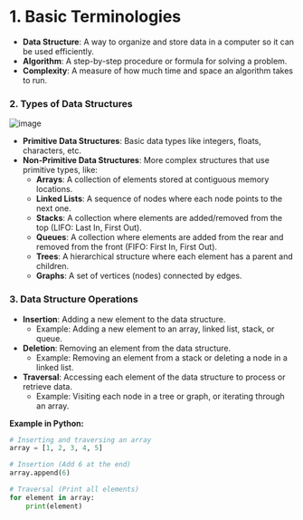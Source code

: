 # 1. **Basic Terminologies**
   - **Data Structure**: A way to organize and store data in a computer so it can be used efficiently.
   - **Algorithm**: A step-by-step procedure or formula for solving a problem.
   - **Complexity**: A measure of how much time and space an algorithm takes to run.

### 2. **Types of Data Structures**
![image](https://github.com/user-attachments/assets/60daef1e-f08d-4725-b998-3d9c331b6899)

   - **Primitive Data Structures**: Basic data types like integers, floats, characters, etc.
   - **Non-Primitive Data Structures**: More complex structures that use primitive types, like:
     - **Arrays**: A collection of elements stored at contiguous memory locations.
     - **Linked Lists**: A sequence of nodes where each node points to the next one.
     - **Stacks**: A collection where elements are added/removed from the top (LIFO: Last In, First Out).
     - **Queues**: A collection where elements are added from the rear and removed from the front (FIFO: First In, First Out).
     - **Trees**: A hierarchical structure where each element has a parent and children.
     - **Graphs**: A set of vertices (nodes) connected by edges.

### 3. **Data Structure Operations**
   - **Insertion**: Adding a new element to the data structure.
     - Example: Adding a new element to an array, linked list, stack, or queue.
   - **Deletion**: Removing an element from the data structure.
     - Example: Removing an element from a stack or deleting a node in a linked list.
   - **Traversal**: Accessing each element of the data structure to process or retrieve data.
     - Example: Visiting each node in a tree or graph, or iterating through an array.

   **Example in Python:**
   ```python
   # Inserting and traversing an array
   array = [1, 2, 3, 4, 5]

   # Insertion (Add 6 at the end)
   array.append(6)

   # Traversal (Print all elements)
   for element in array:
       print(element)
